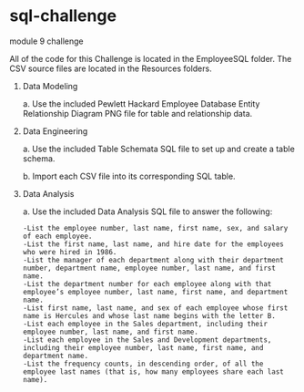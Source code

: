 # sql-challenge
module 9 challenge

All of the code for this Challenge is located in the EmployeeSQL folder.
The CSV source files are located in the Resources folders.

1.  Data Modeling 

    a.  Use the included Pewlett Hackard Employee Database Entity Relationship Diagram PNG file for table and relationship data. 

2.  Data Engineering

    a.  Use the included Table Schemata SQL file to set up and create a table schema.
    
    b.  Import each CSV file into its corresponding SQL table.
    
3.  Data Analysis

    a.  Use the included Data Analysis SQL file to answer the following:
    
        -List the employee number, last name, first name, sex, and salary of each employee.
        -List the first name, last name, and hire date for the employees who were hired in 1986.
        -List the manager of each department along with their department number, department name, employee number, last name, and first name.
        -List the department number for each employee along with that employee’s employee number, last name, first name, and department name.
        -List first name, last name, and sex of each employee whose first name is Hercules and whose last name begins with the letter B.
        -List each employee in the Sales department, including their employee number, last name, and first name.
        -List each employee in the Sales and Development departments, including their employee number, last name, first name, and department name.
        -List the frequency counts, in descending order, of all the employee last names (that is, how many employees share each last name).
